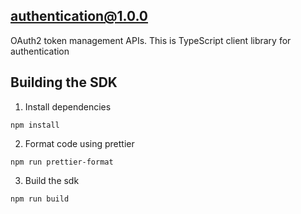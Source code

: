 ## authentication@1.0.0

OAuth2 token management APIs.
This is TypeScript client library for authentication

## Building the SDK
1. Install dependencies
```
npm install
```
2. Format code using prettier
```
npm run prettier-format
```
3. Build the sdk
```
npm run build
```
